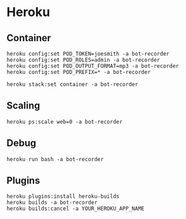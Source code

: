 # Heroku

## Container
```
heroku config:set POD_TOKEN=joesmith -a bot-recorder
heroku config:set POD_ROLES=admin -a bot-recorder
heroku config:set POD_OUTPUT_FORMAT=mp3 -a bot-recorder
heroku config:set POD_PREFIX=* -a bot-recorder

heroku stack:set container -a bot-recorder
```

## Scaling
```
heroku ps:scale web=0 -a bot-recorder
```
## Debug
```
heroku run bash -a bot-recorder
```
## Plugins
```
heroku plugins:install heroku-builds
heroku builds -a bot-recorder
heroku builds:cancel -a YOUR_HEROKU_APP_NAME
```
